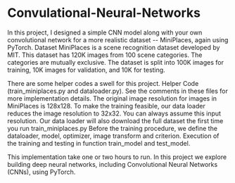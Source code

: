# Convulational-Neural-Networks
In this project, I designed a simple CNN model along with your own convolutional network for a more realistic dataset -- MiniPlaces, again using PyTorch. Dataset  MiniPlaces is a scene recognition dataset developed by MIT. This dataset has 120K images from 100 scene categories. The categories are mutually exclusive. The dataset is split into 100K images for training, 10K images for validation, and 10K for testing.  

There are some helper codes a swell for this project. Helper Code (train_miniplaces.py and dataloader.py). See the comments in these files for more implementation details.  The original image resolution for images in MiniPlaces is 128x128. To make the training feasible, our data loader reduces the image resolution to 32x32. You can always assume this input resolution. Our data loader will also download the full dataset the first time you run train_miniplaces.py  Before the training procedure, we define the dataloader, model, optimizer, image transform and criterion. Execution of the training and testing in function train_model and test_model. 

This implementation take one or two hours to run. In this project we explore building deep neural networks, including Convolutional Neural Networks (CNNs), using PyTorch. 

